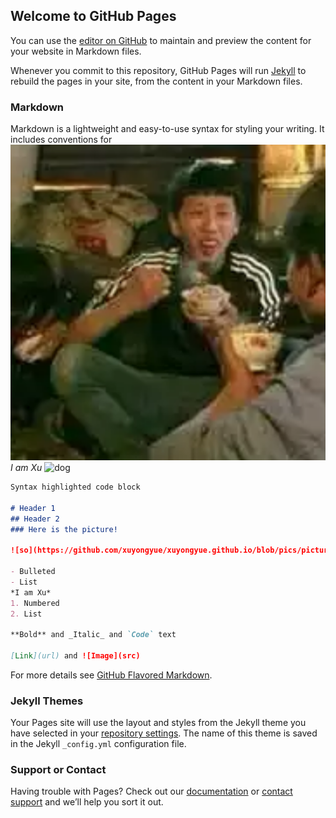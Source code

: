## Welcome to GitHub Pages  



You can use the [editor on GitHub](https://github.com/xuyongyue/xuyongyue.github.io/edit/master/README.md) to maintain and preview the content for your website in Markdown files.

Whenever you commit to this repository, GitHub Pages will run [Jekyll](https://jekyllrb.com/) to rebuild the pages in your site, from the content in your Markdown files.

### Markdown

Markdown is a lightweight and easy-to-use syntax for styling your writing. It includes conventions for
![delicious](https://github.com/xuyongyue/xuyongyue.github.io/blob/pics/pictures/zhenxiang.png)   
*I am Xu* 
![dog](https://baike.baidu.com/pic/柴犬/524441/0/b151f8198618367adb114bec25738bd4b31ce562?fr=lemma&ct=single#aid=0&pic=ac345982b2b7d0a2eae7b1f2c1ef76094b369ab7)  

```markdown
Syntax highlighted code block

# Header 1
## Header 2
### Here is the picture!  

![so](https://github.com/xuyongyue/xuyongyue.github.io/blob/pics/pictures/zhenxiang.png)

- Bulleted
- List
*I am Xu*
1. Numbered
2. List

**Bold** and _Italic_ and `Code` text

[Link](url) and ![Image](src)
```

For more details see [GitHub Flavored Markdown](https://guides.github.com/features/mastering-markdown/).

### Jekyll Themes

Your Pages site will use the layout and styles from the Jekyll theme you have selected in your [repository settings](https://github.com/xuyongyue/xuyongyue.github.io/settings). The name of this theme is saved in the Jekyll `_config.yml` configuration file.

### Support or Contact

Having trouble with Pages? Check out our [documentation](https://help.github.com/categories/github-pages-basics/) or [contact support](https://github.com/contact) and we’ll help you sort it out.
